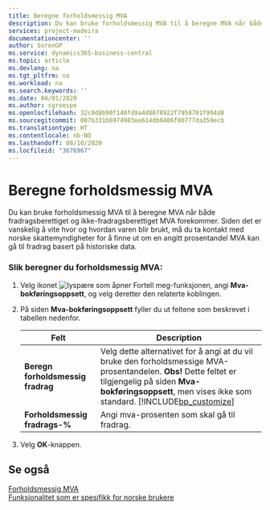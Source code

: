 ```yaml
---
title: Beregne forholdsmessig MVA
description: Du kan bruke forholdsmessig MVA til å beregne MVA når både fradragsberettiget og ikke-fradragsberettiget MVA forekommer.
services: project-madeira
documentationcenter: ''
author: SorenGP
ms.service: dynamics365-business-central
ms.topic: article
ms.devlang: na
ms.tgt_pltfrm: na
ms.workload: na
ms.search.keywords: ''
ms.date: 04/01/2020
ms.author: sgroespe
ms.openlocfilehash: 32c0d8b90f140fd9a4d8078922f7958701f994d8
ms.sourcegitcommit: 007b331b6974983ee614db0406f00777da359ecb
ms.translationtype: HT
ms.contentlocale: nb-NO
ms.lasthandoff: 08/10/2020
ms.locfileid: "3676967"
---
```

# <a name="calculate-proportional-vat"></a>Beregne forholdsmessig MVA
Du kan bruke forholdsmessig MVA til å beregne MVA når både fradragsberettiget og ikke-fradragsberettiget MVA forekommer. Siden det er vanskelig å vite hvor og hvordan varen blir brukt, må du ta kontakt med norske skattemyndigheter for å finne ut om en angitt prosentandel MVA kan gå til fradrag basert på historiske data.  

### <a name="to-calculate-proportional-vat"></a>Slik beregner du forholdsmessig MVA:  

1.  Velg ikonet ![lyspære som åpner Fortell meg-funksjonen](../../media/ui-search/search_small.png "Fortell hva du vil gjøre"), angi **Mva-bokføringsoppsett**, og velg deretter den relaterte koblingen.  
2.  På siden **Mva-bokføringsoppsett** fyller du ut feltene som beskrevet i tabellen nedenfor.  

    |Felt|Description|  
    |---------------------------------|---------------------------------------|  
    |**Beregn forholdsmessig fradrag**|Velg dette alternativet for å angi at du vil bruke den forholdsmessige MVA-prosentandelen. **Obs!** Dette feltet er tilgjengelig på siden **Mva-bokføringsoppsett**, men vises ikke som standard. [!INCLUDE[bp_customize](../../includes/bp_customize_md.md)]|  
    |**Forholdsmessig fradrags-%**|Angi mva-prosenten som skal gå til fradrag.|  

3.  Velg **OK**-knappen.  

## <a name="see-also"></a>Se også  
 [Forholdsmessig MVA](proportional-vat.md)   
 [Funksjonalitet som er spesifikk for norske brukere](norway-local-functionality.md)   
 
